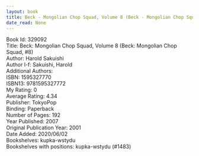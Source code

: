 ```yaml
---
layout: book
title: Beck - Mongolian Chop Squad, Volume 8 (Beck - Mongolian Chop Squad,  no. 8)
date_read: None
---
```


Book Id: 329092<br />
Title: Beck: Mongolian Chop Squad, Volume 8 (Beck: Mongolian Chop Squad, #8)<br />
Author: Harold Sakuishi<br />
Author l-f: Sakuishi, Harold<br />
Additional Authors: <br />
ISBN: 1595327770<br />
ISBN13: 9781595327772<br />
My Rating: 0<br />
Average Rating: 4.34<br />
Publisher: TokyoPop<br />
Binding: Paperback<br />
Number of Pages: 192<br />
Year Published: 2007<br />
Original Publication Year: 2001<br />
Date Added: 2020/06/02<br />
Bookshelves: kupka-wstydu<br />
Bookshelves with positions: kupka-wstydu (#1483)<br />

